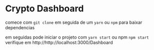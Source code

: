 # Crypto Dashboard
 comece com `git clone` em seguida de um `yarn` ou `npm` para baixar dependencias

 em seguidas  pode iniciar o projeto com `yarn start` ou npm `npm start` verifique em http://http://localhost:3000/Dashboard
